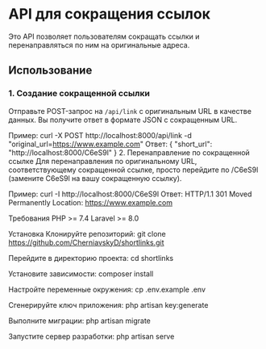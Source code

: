 # API для сокращения ссылок

Это API позволяет пользователям сокращать ссылки и перенаправляться по ним на оригинальные адреса.

## Использование

### 1. Создание сокращенной ссылки

Отправьте POST-запрос на `/api/link` с оригинальным URL в качестве данных. Вы получите ответ в формате JSON с сокращенным URL.

Пример:
curl -X POST http://localhost:8000/api/link -d "original_url=https://www.example.com"
Ответ:
{
  "short_url": "http://localhost:8000/C6eS9l"
}
2. Перенаправление по сокращенной ссылке
Для перенаправления по оригинальному URL, соответствующему сокращенной ссылке, просто перейдите по /C6eS9l (замените C6eS9l на вашу сокращенную ссылку).

Пример:
curl -I http://localhost:8000/C6eS9l
Ответ:
HTTP/1.1 301 Moved Permanently
Location: https://www.example.com

Требования
PHP >= 7.4
Laravel >= 8.0

Установка
Клонируйте репозиторий:
git clone https://github.com/CherniavskyD/shortlinks.git

Перейдите в директорию проекта:
cd shortlinks

Установите зависимости:
composer install

Настройте переменные окружения:
cp .env.example .env

Сгенерируйте ключ приложения:
php artisan key:generate

Выполните миграции:
php artisan migrate

Запустите сервер разработки:
php artisan serve